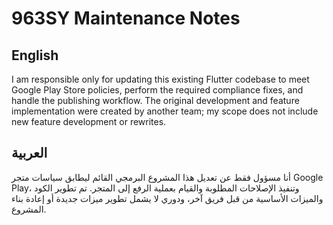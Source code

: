 # 963SY Maintenance Notes

## English

I am responsible only for updating this existing Flutter codebase to meet Google Play Store policies, perform the required compliance fixes, and handle the publishing workflow. The original development and feature implementation were created by another team; my scope does not include new feature development or rewrites.

## العربية

أنا مسؤول فقط عن تعديل هذا المشروع البرمجي القائم ليطابق سياسات متجر Google Play، وتنفيذ الإصلاحات المطلوبة والقيام بعملية الرفع إلى المتجر. تم تطوير الكود والميزات الأساسية من قبل فريق آخر، ودوري لا يشمل تطوير ميزات جديدة أو إعادة بناء المشروع.
